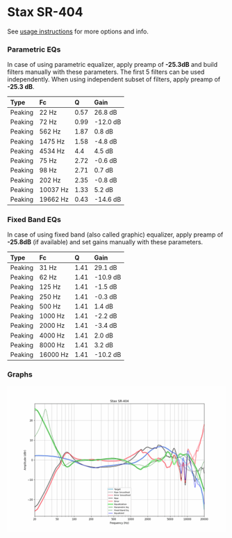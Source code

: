 # Stax SR-404
See [usage instructions](https://github.com/jaakkopasanen/AutoEq#usage) for more options and info.

### Parametric EQs
In case of using parametric equalizer, apply preamp of **-25.3dB** and build filters manually
with these parameters. The first 5 filters can be used independently.
When using independent subset of filters, apply preamp of **-25.3 dB**.

| Type    | Fc       |    Q | Gain     |
|:--------|:---------|:-----|:---------|
| Peaking | 22 Hz    | 0.57 | 26.8 dB  |
| Peaking | 72 Hz    | 0.99 | -12.0 dB |
| Peaking | 562 Hz   | 1.87 | 0.8 dB   |
| Peaking | 1475 Hz  | 1.58 | -4.8 dB  |
| Peaking | 4534 Hz  | 4.4  | 4.5 dB   |
| Peaking | 75 Hz    | 2.72 | -0.6 dB  |
| Peaking | 98 Hz    | 2.71 | 0.7 dB   |
| Peaking | 202 Hz   | 2.35 | -0.8 dB  |
| Peaking | 10037 Hz | 1.33 | 5.2 dB   |
| Peaking | 19662 Hz | 0.43 | -14.6 dB |

### Fixed Band EQs
In case of using fixed band (also called graphic) equalizer, apply preamp of **-25.8dB**
(if available) and set gains manually with these parameters.

| Type    | Fc       |    Q | Gain     |
|:--------|:---------|:-----|:---------|
| Peaking | 31 Hz    | 1.41 | 29.1 dB  |
| Peaking | 62 Hz    | 1.41 | -10.9 dB |
| Peaking | 125 Hz   | 1.41 | -1.5 dB  |
| Peaking | 250 Hz   | 1.41 | -0.3 dB  |
| Peaking | 500 Hz   | 1.41 | 1.4 dB   |
| Peaking | 1000 Hz  | 1.41 | -2.2 dB  |
| Peaking | 2000 Hz  | 1.41 | -3.4 dB  |
| Peaking | 4000 Hz  | 1.41 | 2.0 dB   |
| Peaking | 8000 Hz  | 1.41 | 3.2 dB   |
| Peaking | 16000 Hz | 1.41 | -10.2 dB |

### Graphs
![](./Stax%20SR-404.png)